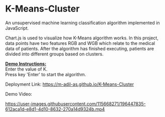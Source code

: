 # K-Means-Cluster
An unsupervised machine learning classification algorithm implemented in JavaScript.

Chart.js is used to visualize how K-Means algorithm works. In this project, data points have two features RGB and WGB which relate to the medical data of patients. After the algorithm has finished executing, patients are divided into different groups based on clusters.

<ins>**Demo Instructions:**</ins>      
Enter the value of K.          
Press key 'Enter' to start the algorithm.    

Deployment Link: https://m-adil-as.github.io/K-Means-Cluster

Demo Video:

https://user-images.githubusercontent.com/115668271/196447835-612aca1d-e8d1-4d10-8632-270a14d9324b.mp4
